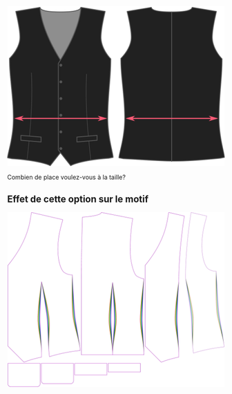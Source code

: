 ![Aisance à la taille](waistease.svg)

Combien de place voulez-vous à la taille?


## Effet de cette option sur le motif
![Cette image montre l'effet de cette option en superposant plusieurs variantes qui ont une valeur différente pour cette option](wahid_waistease_sample.svg "Effet de cette option sur le motif")